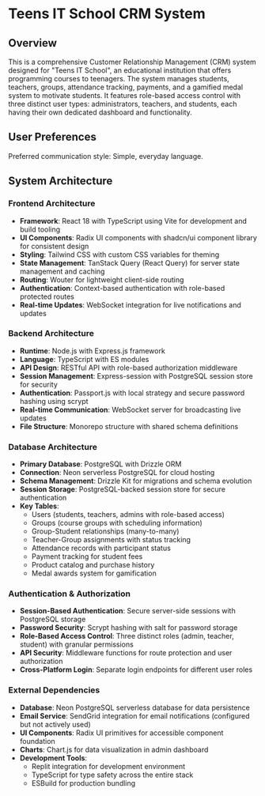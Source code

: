 # Teens IT School CRM System

## Overview

This is a comprehensive Customer Relationship Management (CRM) system designed for "Teens IT School", an educational institution that offers programming courses to teenagers. The system manages students, teachers, groups, attendance tracking, payments, and a gamified medal system to motivate students. It features role-based access control with three distinct user types: administrators, teachers, and students, each having their own dedicated dashboard and functionality.

## User Preferences

Preferred communication style: Simple, everyday language.

## System Architecture

### Frontend Architecture
- **Framework**: React 18 with TypeScript using Vite for development and build tooling
- **UI Components**: Radix UI components with shadcn/ui component library for consistent design
- **Styling**: Tailwind CSS with custom CSS variables for theming
- **State Management**: TanStack Query (React Query) for server state management and caching
- **Routing**: Wouter for lightweight client-side routing
- **Authentication**: Context-based authentication with role-based protected routes
- **Real-time Updates**: WebSocket integration for live notifications and updates

### Backend Architecture
- **Runtime**: Node.js with Express.js framework
- **Language**: TypeScript with ES modules
- **API Design**: RESTful API with role-based authorization middleware
- **Session Management**: Express-session with PostgreSQL session store for security
- **Authentication**: Passport.js with local strategy and secure password hashing using scrypt
- **Real-time Communication**: WebSocket server for broadcasting live updates
- **File Structure**: Monorepo structure with shared schema definitions

### Database Architecture
- **Primary Database**: PostgreSQL with Drizzle ORM
- **Connection**: Neon serverless PostgreSQL for cloud hosting
- **Schema Management**: Drizzle Kit for migrations and schema evolution
- **Session Storage**: PostgreSQL-backed session store for secure authentication
- **Key Tables**:
  - Users (students, teachers, admins with role-based access)
  - Groups (course groups with scheduling information)
  - Group-Student relationships (many-to-many)
  - Teacher-Group assignments with status tracking
  - Attendance records with participant status
  - Payment tracking for student fees
  - Product catalog and purchase history
  - Medal awards system for gamification

### Authentication & Authorization
- **Session-Based Authentication**: Secure server-side sessions with PostgreSQL storage
- **Password Security**: Scrypt hashing with salt for password storage
- **Role-Based Access Control**: Three distinct roles (admin, teacher, student) with granular permissions
- **API Security**: Middleware functions for route protection and user authorization
- **Cross-Platform Login**: Separate login endpoints for different user roles

### External Dependencies

- **Database**: Neon PostgreSQL serverless database for data persistence
- **Email Service**: SendGrid integration for email notifications (configured but not actively used)
- **UI Components**: Radix UI primitives for accessible component foundation
- **Charts**: Chart.js for data visualization in admin dashboard
- **Development Tools**: 
  - Replit integration for development environment
  - TypeScript for type safety across the entire stack
  - ESBuild for production bundling